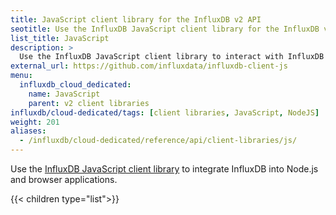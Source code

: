 ```yaml
---
title: JavaScript client library for the InfluxDB v2 API
seotitle: Use the InfluxDB JavaScript client library for the InfluxDB v2 API
list_title: JavaScript
description: >
  Use the InfluxDB JavaScript client library to interact with InfluxDB 2.x and the InfluxDB v2 API.
external_url: https://github.com/influxdata/influxdb-client-js
menu:
  influxdb_cloud_dedicated:
    name: JavaScript
    parent: v2 client libraries
influxdb/cloud-dedicated/tags: [client libraries, JavaScript, NodeJS]
weight: 201
aliases:
  - /influxdb/cloud-dedicated/reference/api/client-libraries/js/  
---
```


Use the [InfluxDB JavaScript client library](https://github.com/influxdata/influxdb-client-js) to integrate InfluxDB into Node.js and browser applications.

{{< children type="list">}}
